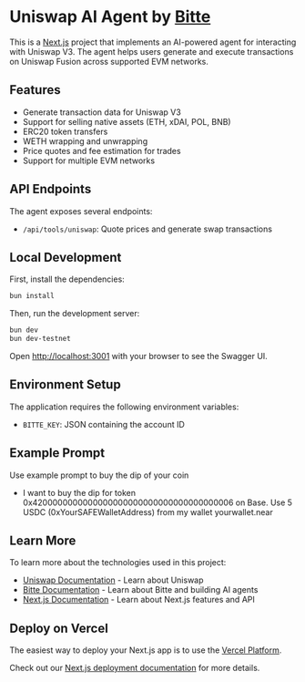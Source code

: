# Uniswap AI Agent by [Bitte](https://www.bitte.ai/)

This is a [Next.js](https://nextjs.org) project that implements an AI-powered agent for interacting with Uniswap V3. The agent helps users generate and execute transactions on Uniswap Fusion across supported EVM networks.

## Features

- Generate transaction data for Uniswap V3
- Support for selling native assets (ETH, xDAI, POL, BNB)
- ERC20 token transfers
- WETH wrapping and unwrapping
- Price quotes and fee estimation for trades
- Support for multiple EVM networks

## API Endpoints

The agent exposes several endpoints:

- `/api/tools/uniswap`: Quote prices and generate swap transactions

## Local Development

First, install the dependencies:

```bash
bun install
```

Then, run the development server:

```bash
bun dev
bun dev-testnet
```

Open [http://localhost:3001](http://localhost:3001) with your browser to see the Swagger UI.

## Environment Setup

The application requires the following environment variables:

- `BITTE_KEY`: JSON containing the account ID

## Example Prompt

Use example prompt to buy the dip of your coin

- I want to buy the dip for token 0x4200000000000000000000000000000000000006 on Base. Use 5 USDC (0xYourSAFEWalletAddress) from my wallet yourwallet.near

## Learn More

To learn more about the technologies used in this project:

- [Uniswap Documentation](https://app.uniswap.org/) - Learn about Uniswap
- [Bitte Documentation](https://docs.bitte.ai/) - Learn about Bitte and building AI agents
- [Next.js Documentation](https://nextjs.org/docs) - Learn about Next.js features and API

## Deploy on Vercel

The easiest way to deploy your Next.js app is to use the [Vercel Platform](https://vercel.com/new?utm_medium=default-template&filter=next.js&utm_source=create-next-app&utm_campaign=create-next-app-readme).

Check out our [Next.js deployment documentation](https://nextjs.org/docs/app/building-your-application/deploying) for more details.
